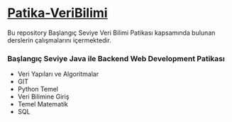 # [Patika-VeriBilimi](https://academy.patika.dev/tr/paths/baslangic-seviye-veri-bilimi-patikasi)
Bu repository Başlangıç Seviye Veri Bilimi Patikası kapsamında bulunan derslerin çalışmalarını içermektedir.

### Başlangıç Seviye Java ile Backend Web Development Patikası
* Veri Yapıları ve Algoritmalar
* GIT
* Python Temel
* Veri Bilimine Giriş
* Temel Matematik
* SQL
